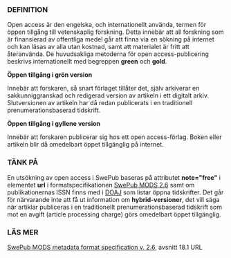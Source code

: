 ### DEFINITION  
Open access är den engelska, och internationellt använda, termen för öppen tillgång till vetenskaplig forskning. Detta innebär att all forskning som är finansierad av offentliga medel går att finna via en sökning på internet och kan läsas av alla utan kostnad, samt att materialet är fritt att återanvända. De huvudsakliga metoderna för open access-publicering beskrivs internationellt med begreppen **green** och **gold**. 

**Öppen tillgång i grön version**


Innebär att forskaren, så snart förlaget tillåter det, själv arkiverar en sakkunniggranskad och redigerad version av artikeln i ett digitalt arkiv. Slutversionen av artikeln har då redan publicerats i en traditionell prenumerationsbaserad tidskrift.

**Öppen tillgång i gyllene version**


Innebär att forskaren publicerar sig hos ett open access-förlag. Boken eller artikeln blir då omedelbart öppet tillgänglig på internet. 

### TÄNK PÅ  
En utsökning av open access i SwePub baseras på attributet **note="free"** i elementet **url** i formatspecifikationen [SwePub MODS 2.6](http://www.kb.se/dokument/SwePub/v.-2.6-SwePub_MODS_Final_version_2015_09_10.pdf) samt om publikationernas ISSN finns med i [DOAJ](https://doaj.org/) som listar öppna tidskrifter. 
Det går för närvarande inte att få ut information om **hybrid-versioner**, det vill säga när artiklar publiceras i en traditionellt prenumerationsbaserad tidskrift som mot en avgift (article processing charge) görs omedelbart öppet tillgänglig. 

### LÄS MER  
[SwePub MODS metadata format specification v. 2.6](http://www.kb.se/dokument/SwePub/v.-2.6-SwePub_MODS_Final_version_2015_09_10.pdf), avsnitt 18.1 URL
